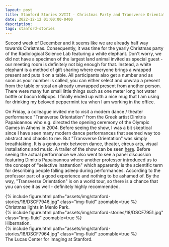 ```yaml
---
layout: post
title: Stanford Stories XVIII - Christmas Party and Transverse Orientation
date: 2022-12-12 01:00:00-0400
description:
tags: stanford-stories
---
```


Second week of December and it seems like we are already half way
towards Christmas.
Consequently, it was time for the yearly Christmas party of the
Radiological Science Lab featuring a white elephant.
Don't worry, we did not have a specimen of the largest land animal
invited as special guest - our meeting room is definitely not big
enough for that.
Instead, a white elephant is a method of gift sharing where everyone
brings a wrapped present and puts it on a table.
All participants also get a number and as soon as your number is
called, you can either select and unwrap a present from the
table or steal an already unwrapped present from another person.
There were many fun small little things such as one meter long
hot water bottle or bacon lollipops.
I finally ended up with a nice mug that I am using
for drinking my beloved peppermint tea when I am working in the
office.

On Friday, a colleague invited me to visit a modern dance / theater
performance "Transverse Orientation" from the Greek artist Dimitris Papaioannou
who e.g. directed the opening ceremony of the Olympic Games in Athens in 2004.
Before seeing the show, I was a bit skeptical since I have seen many
modern dance performances that seemed way too abstract and chaotic to me.
But "Transverse Orientation" was simply breathtaking. It is a genius
mix between dance, theater, circus arts, visual installations and music.
A trailer of the show can be seen [here](https://www.youtube.com/watch?v=d5wTi96QHbU).
Before seeing the actual performance we also went to see a panel discussion
featuring Dimitris Papaioannou where another professor introduced
us to the concept of "selective inattention" which apparently is the
scientific term for describing people falling asleep during
performances. According to the professor part of a good experience and
nothing to be ashamed of.
By the way, "Transverse Orientation" is on a world tour, so there is a chance
that you can see it as well - definitely highly recommended.

<div class="row mt-3">
    <div class="col-sm mt-3 mt-md-0">
        {% include figure.html path="assets/img/stanford-stories/18/DSCF7946.jpg" class="img-fluid" zoomable=true %}
    </div>
</div>
<div class="caption">
    Christmas lights in Menlo Park.
</div>

<div class="row mt-3">
    <div class="col-sm mt-3 mt-md-0">
        {% include figure.html path="assets/img/stanford-stories/18/DSCF7951.jpg" class="img-fluid" zoomable=true %}
    </div>
</div>
<div class="caption">
    Hibernation.
</div>

<div class="row mt-3">
    <div class="col-sm mt-3 mt-md-0">
        {% include figure.html path="assets/img/stanford-stories/18/DSCF7964.jpg" class="img-fluid" zoomable=true %}
    </div>
</div>
<div class="caption">
    The Lucas Center for Imaging at Stanford. 
</div>
